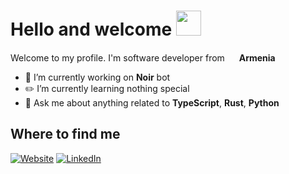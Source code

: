 <h1>Hello and welcome <img src="https://media.giphy.com/media/hvRJCLFzcasrR4ia7z/giphy.gif" width="40"></h1>
<p>Welcome to my profile. I'm software developer from <img src="https://i.postimg.cc/SxYwQpCk/flag-round-250.png" width="15"> <b>Armenia</b>

- 🌿 I’m currently working on <b>Noir</b> bot
- ✏️ I’m currently learning nothing special
- 🔎 Ask me about anything related to <b>TypeScript</b>, <b>Rust</b>, <b>Python</b>


<h2>Where to find me</h2>
<p>
  <a href="https://loid.vercel.app" target="_blank"><img alt="Website" src="https://img.shields.io/badge/My%20Website-339cff.svg?&style=for-the-badge&logo=Website&logoColor=white" /><a> 
  <a href="https://www.linkedin.com/in/loid/" target="_blank"><img alt="LinkedIn" src="https://img.shields.io/badge/Loid-339cff.svg?&style=for-the-badge&logo=LinkedIn&logoColor=white" /><a> 
</p>
